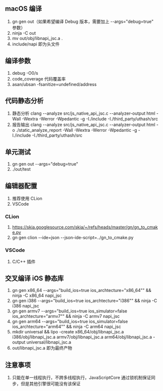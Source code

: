 ## macOS 编译
1. gn gen out（如果希望编译 Debug 版本，需要加上 --args="debug=true" 参数）
2. ninja -C out
3. mv out/obj/libnapi_jsc.a .
4. include/napi 即为头文件

## 编译参数
1. debug -O0/s
2. code_coverage 代码覆盖率
3. asan/ubsan -fsanitize=undefined/address

## 代码静态分析
1. 静态分析 clang --analyze src/js_native_api_jsc.c --analyzer-output html -Wall -Wextra -Werror -Wpedantic -g -I./include -I./third_party/uthash/src
2. 报告输出 clang --analyze src/js_native_api_jsc.c --analyzer-output html -o ./static_analyze_report -Wall -Wextra -Werror -Wpedantic -g -I./include -I./third_party/uthash/src

## 单元测试
1. gn gen out --args="debug=true"
2. ./out/test

## 编辑器配置
1. 推荐使用 CLion
2. VSCode

### CLion
1. https://skia.googlesource.com/skia/+/refs/heads/master/gn/gn_to_cmake.py
2. gn gen clion --ide=json --json-ide-script=../gn_to_cmake.py

### VSCode
1. C/C++ 插件

## 交叉编译 iOS 静态库
1. gn gen x86_64 --args="build_ios=true ios_archtecture=\"x86_64\"" && ninja -C x86_64 napi_jsc
2. gn gen i386 --args="build_ios=true ios_archtecture=\"i386\"" && ninja -C i386 napi_jsc
3. gn gen armv7 --args="build_ios=true ios_simulator=false ios_archtecture=\"armv7\"" && ninja -C armv7 napi_jsc
4. gn gen arm64 --args="build_ios=true ios_simulator=false ios_archtecture=\"arm64\"" && ninja -C arm64 napi_jsc
5. mkdir universal && lipo -create x86_64/obj/libnapi_jsc.a i386/obj/libnapi_jsc.a armv7/obj/libnapi_jsc.a arm64/obj/libnapi_jsc.a -output universal/libnapi_jsc.a
6. out/libnapi_jsc.a 即为最终产物

## 注意事项
1. 只能在单一线程执行，不跨多线程执行，JavaScriptCore 通过锁机制保证同步，但是其他引擎很可能没有该保证

